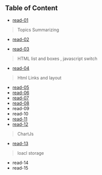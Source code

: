 ## Table of Content

* [read-01](https://motasemalsqoor.github.io/reading-notes/class-01) 
> Topics Summarizing

* [read-02](https://motasemalsqoor.github.io/reading-notes/read02)

* [read-03](https://motasemalsqoor.github.io/reading-notes/read03)
> HTML list and boxes , javascript switch 

* [read-04](https://motasemalsqoor.github.io/reading-notes/read04)
> Html Links and layout
* [read-05](https://motasemalsqoor.github.io/reading-notes/read05)
* [read-06](https://motasemalsqoor.github.io/reading-notes/read06)
* [read-07](https://motasemalsqoor.github.io/reading-notes/read07)
* [read-08](https://motasemalsqoor.github.io/reading-notes/read08)
* read-09
* read-10
* [read-11](https://motasemalsqoor.github.io/reading-notes/read11)
* [read-12](https://motasemalsqoor.github.io/reading-notes/read12)
> ChartJs
* [read-13](https://motasemalsqoor.github.io/reading-notes/read13)
>loacl storage
* read-14
* read-15